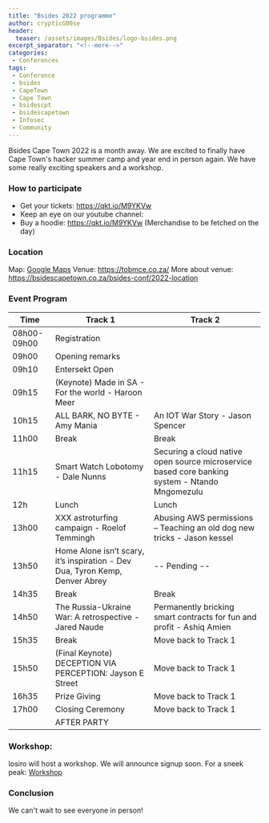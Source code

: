 ```yaml
---
title: "Bsides 2022 programme"
author: crypticG00se
header:
  teaser: /assets/images/Bsides/logo-bsides.png
excerpt_separator: "<!--more-->"
categories:
 - Conferences
tags:
 - Conference
 - bsides
 - CapeTown
 - Cape Town
 - bsidescpt
 - bsidescapetown
 - Infosec
 - Community
---
```


Bsides Cape Town 2022 is a month away. We are excited to finally have Cape Town's hacker summer camp and year end in person again. We have some really exciting speakers and a workshop.

### How to participate
 
* Get your tickets: https://qkt.io/M9YKVw
* Keep an eye on our youtube channel: 
* Buy a hoodie: https://qkt.io/M9YKVw (Merchandise to be fetched on the day)

### Location
Map: [Google Maps](https://www.google.com/maps/dir/Cape+Town+International+Airport+(CPT),+Matroosfontein,+Cape+Town/The+Old+Biscuit+Mill+375+Albert+Rd+Woodstock,+Cape+Town+7915/@-33.9459699,18.4768862,13z/data=!3m1!4b1!4m13!4m12!1m5!1m1!1s0x1dcc4542f7400bbd:0x40487579e3cf5e90!2m2!1d18.6020851!2d-33.971463!1m5!1m1!1s0x1dcc5da6b46abd99:0x39cc47e5b0eb6340!2m2!1d18.4571621!2d-33.9274629)
Venue: https://tobmce.co.za/
More about venue: https://bsidescapetown.co.za/bsides-conf/2022-location
### Event Program
| Time        | Track 1                                                                      | Track 2                                                                                         |
|-------------|------------------------------------------------------------------------------|-------------------------------------------------------------------------------------------------|
| 08h00-09h00 | Registration                                                                 |                                                                                                 |
| 09h00       | Opening remarks                                                              |                                                                                                 |
| 09h10       | Entersekt Open                                                               |                                                                                                 |
| 09h15       | (Keynote) Made in SA - For the world - Haroon Meer                           |                                                                                                 |
| 10h15       | ALL BARK, NO BYTE - Amy Mania                                                | An IOT War Story   - Jason Spencer                                                              |
| 11h00       | Break                                                                        | Break                                                                                           |
| 11h15       | Smart Watch Lobotomy - Dale Nunns                                            | Securing a cloud native open source microservice based core banking system  - Ntando Mngomezulu |
| 12h         | Lunch                                                                        | Lunch                                                                                           |
| 13h00       | XXX astroturfing campaign - Roelof Temmingh                                  | Abusing AWS permissions – Teaching an old dog new tricks  - Jason kessel                        |
| 13h50       | Home Alone isn’t scary, it’s inspiration - Dev Dua, Tyron Kemp, Denver Abrey | -- Pending --                                                                                   |
| 14h35       | Break                                                                        | Break                                                                                           |
| 14h50       | The Russia-Ukraine War: A retrospective - Jared Naude                        | Permanently bricking smart contracts for fun and profit  - Ashiq Amien                          |
| 15h35       | Break                                                                        | Move back to Track 1                                                                            |
| 15h50       | (Final Keynote) DECEPTION VIA PERCEPTION: Jayson E Street                    | Move back to Track 1                                                                            |
| 16h35       | Prize Giving                                                                 | Move back to Track 1                                                                            |
| 17h00       | Closing Ceremony                                                             | Move back to Track 1                                                                            |
|             | AFTER PARTY                                                                  |                                                                                                 |
### Workshop:
Iosiro will host a workshop. We will announce signup soon. For a sneek peak: [Workshop](https://iosiro.notion.site/Workshop-Introduction-to-Smart-Contract-Security-7b412d4fd420437fab1f053268cb1512)

### Conclusion
We can't wait to see everyone in person! 


